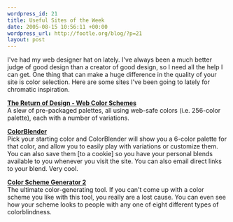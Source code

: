 ```yaml
--- 
wordpress_id: 21
title: Useful Sites of the Week
date: 2005-08-15 10:56:11 +00:00
wordpress_url: http://footle.org/blog/?p=21
layout: post
---
```

<p>I've had my web designer hat on lately. I've always been a much better judge of good design than a creator of good design, so I need all the help I can get. One thing that can make a huge difference in the quality of your site is color selection. Here are some sites I've been going to lately for chromatic inspiration.</p>

<p><strong><a href="http://www.returnofdesign.com/colors/">The Return of Design - Web Color Schemes</a></strong><br />
A slew of pre-packaged palettes, all using web-safe colors (i.e. 256-color palette), each with a number of variations.</p>

<p><strong><a href="http://www.colorblender.com/">ColorBlender</a></strong><br />
Pick your starting color and ColorBlender will show you a 6-color palette for that color, and allow you to easily play with variations or customize them. You can also save them [to a cookie] so you have your personal blends available to you whenever you visit the site. You can also email direct links to your blend. Very cool.</p>

<p><strong><a href="http://wellstyled.com/tools/colorscheme2/index-en.html">Color Scheme Generator 2</a></strong><br />
The ultimate color-generating tool. If you can't come up with a color scheme you like with this tool, you really are a lost cause. You can even see how your scheme looks to people with any one of eight different types of colorblindness.</p>
